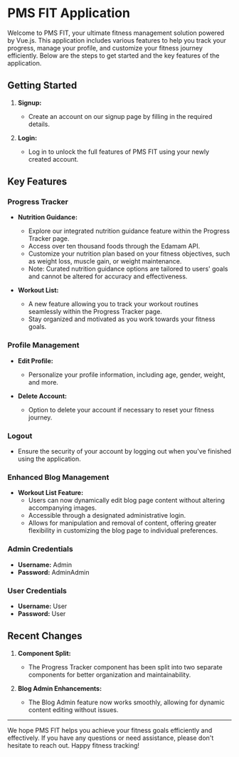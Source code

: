 # PMS FIT Application

Welcome to PMS FIT, your ultimate fitness management solution powered by Vue.js. This application includes various features to help you track your progress, manage your profile, and customize your fitness journey efficiently. Below are the steps to get started and the key features of the application.

## Getting Started

1. **Signup:**
   - Create an account on our signup page by filling in the required details.

2. **Login:**
   - Log in to unlock the full features of PMS FIT using your newly created account.

## Key Features

### Progress Tracker

- **Nutrition Guidance:**
  - Explore our integrated nutrition guidance feature within the Progress Tracker page.
  - Access over ten thousand foods through the Edamam API.
  - Customize your nutrition plan based on your fitness objectives, such as weight loss, muscle gain, or weight maintenance.
  - Note: Curated nutrition guidance options are tailored to users' goals and cannot be altered for accuracy and effectiveness.

- **Workout List:**
  - A new feature allowing you to track your workout routines seamlessly within the Progress Tracker page.
  - Stay organized and motivated as you work towards your fitness goals.

### Profile Management

- **Edit Profile:**
  - Personalize your profile information, including age, gender, weight, and more.

- **Delete Account:**
  - Option to delete your account if necessary to reset your fitness journey.

### Logout

- Ensure the security of your account by logging out when you've finished using the application.

### Enhanced Blog Management

- **Workout List Feature:**
  - Users can now dynamically edit blog page content without altering accompanying images.
  - Accessible through a designated administrative login.
  - Allows for manipulation and removal of content, offering greater flexibility in customizing the blog page to individual preferences.

### Admin Credentials

- **Username:** Admin
- **Password:** AdminAdmin

### User Credentials

- **Username:** User
- **Password:** User

## Recent Changes

1. **Component Split:**
   - The Progress Tracker component has been split into two separate components for better organization and maintainability.

2. **Blog Admin Enhancements:**
   - The Blog Admin feature now works smoothly, allowing for dynamic content editing without issues.


---

We hope PMS FIT helps you achieve your fitness goals efficiently and effectively. If you have any questions or need assistance, please don't hesitate to reach out. Happy fitness tracking!
